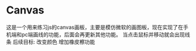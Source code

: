 # Canvas
这是一个用来练习js的canvas画板，主要是模仿微软的画图板，现在实现了在手机端和pc端画线的功能，后面会再更新其他功能。
当点击鼠标并移动就会出现线条
后续目标:
改变颜色
增加橡皮檫功能
